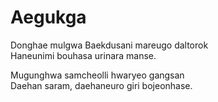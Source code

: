 # Aegukga

Donghae mulgwa Baekdusani mareugo daltorok  
Haneunimi bouhasa urinara manse.

Mugunghwa samcheolli hwaryeo gangsan  
Daehan saram, daehaneuro giri bojeonhase.
